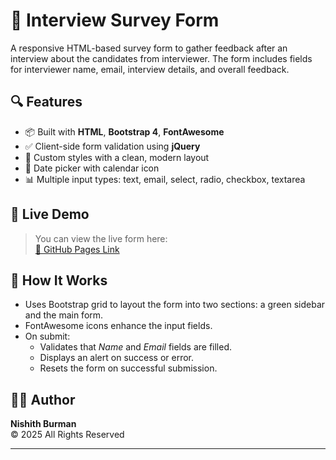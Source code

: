 # 📝 Interview Survey Form

A responsive HTML-based survey form to gather feedback after an interview about the candidates from interviewer. The form includes fields for interviewer name, email, interview details, and overall feedback.

## 🔍 Features

- 📦 Built with **HTML**, **Bootstrap 4**, **FontAwesome**
- ✅ Client-side form validation using **jQuery**
- 🎨 Custom styles with a clean, modern layout
- 📅 Date picker with calendar icon
- 📊 Multiple input types: text, email, select, radio, checkbox, textarea


## 🚀 Live Demo

> You can view the live form here:  
[🔗 GitHub Pages Link](https://n-burman.github.io/survey-form/)  


## 🧠 How It Works

- Uses Bootstrap grid to layout the form into two sections: a green sidebar and the main form.
- FontAwesome icons enhance the input fields.
- On submit:
  - Validates that *Name* and *Email* fields are filled.
  - Displays an alert on success or error.
  - Resets the form on successful submission.

## 🧑‍💻 Author

**Nishith Burman**  
© 2025 All Rights Reserved

---
